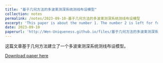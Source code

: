 ```yaml
---
title: "基于几何方法的多波束测深系统测线布设模型"
collection: notes
permalink: /notes/2023-09-10-基于几何方法的多波束测深系统测线布设模型
excerpt: 'This paper is about the number 1. The number 2 is left for future work.'
date: 2023-09-10
paperurl: 'http://Wen-Uniqueness.github.io/files/基于几何方法的多波束测深系统测线布设模型.pdf'
---
```

这篇文章基于几何方法建立了一个多波束测深系统测线布设模型。

[Download paper here](http://Wen-Uniqueness.github.io/files/基于几何方法的多波束测深系统测线布设模型.pdf)

